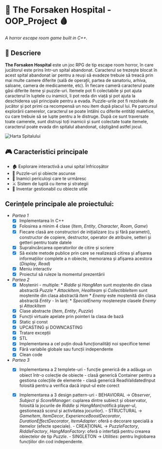 # 🏥 The Forsaken Hospital - OOP_Project 🩸  
_A horror escape room game built in C++._

## 📖 Descriere
**The Forsaken Hospital** este un joc RPG de tip escape room horror, în care jucătorul este prins într-un spital abandonat. Caracterul se trezește blocat în acest spital abandonat iar pentru a reuși să evadeze trebuie să treacă prin mai multe camere diferite (sală de operații, partea de sanatoriu, arhiva, saloane, camera de medicamente, etc). În fiecare cameră caracterul poate găsi diferite iteme și puzzle-uri. Itemele pot fi colectabile și pot ajuta caracterul în luptele cu inamicii, îi pot reda din viață și pot ajuta la deschiderea ușii principale pentru a evada. Puzzle-urile pot fi rezolvate de jucător și pot primi ca recompensă un nou item după placul lui. Pe parcursul explorării camerelor, caracterul se poate întâlni cu diferite entități malefice, cu care trebuie să se lupte pentru a le distruge. După ce sunt traversate toate camerele, sunt distruși toți inamicii și sunt colectate toate itemele, caracterul poate evada din spitalul abandonat, câștigând astfel jocul.  

![Harta Spitalului](C:\Users\mirud\OneDrive\Desktop\harta_spital.png "Harta Spitalului:")

## 🎮 Caracteristici principale  
- 🏚️ Explorare interactivă a unui spital înfricoșător  
- 🧩 Puzzle-uri și obiecte ascunse  
- 👻 Inamici periculoși care te urmăresc  
- ⚔️ Sistem de luptă cu iteme și strategii  
- 🔦 Inventar gestionabil cu obiecte utile  

## Cerințele principale ale proiectului:
- _Partea 1_
  * [x] Implementarea în C++
  * [x] Folosirea a minim 4 clase (_Item_, _Entity_, _Character_, _Room_, _Game_)
  * [x] Fiecare clasă are constructori de inițializare (cu și fără parametri), constructor de copiere, destructor, operator de atribuire, setteri și getteri pentru toate datele
  * [x] Supraîncărcarea operatorilor de citire și scriere
  * [x] Să existe metode publice prin care se realizează citirea și afișarea informațiilor complete a n obiecte, memorarea și afișarea acestora (_Display_, _Read_)
  * [x] Meniu interactiv
  * [x] Proiectul să ruleze la momentul prezentării
       
- _Partea 2_
  * [x] Moșteniri
        - multiple: * _Riddle_ și _HangMan_ sunt moștenite din clasa abstractă _Puzzle_
                    * _AttackItem_, _HealIteam_ și _CollectibleItem_ sunt moștenite din clasa abstractă _Item_
                    * _Enemy_ este moștenită din clasa abstractă _Entity_
        - în lanț: * _SpecialEnemy_ moștenește clasele _Enemy_ și _AttackItem_
  * [x] Clase abstracte (_Item_, _Entity_, _Puzzle_)
  * [x] Funcții virtuale apelate prin pointeri la clasa de bază
  * [x] Static și const
  * [x] UPCASTING și DOWNCASTING
  * [x] Tratare excepții
  * [x] STL
  * [x] Implementarea a cel puțin două funcționalități noi specifice temei
  * [x] Fără variabile globale sau funcții independente
  * [x] Clean code
        
- _Partea 3_
  * [x] Implementarea a 2 templete-uri
        - funcție generică de a adăuga un obiect într-o colecție de obiecte
        - clasă generică Container pentru a gestiona colecțiile de elemente
        - clasă generică ReadValidatedInput folosită pentru a verifica dacă input-ul este corect
  * [x] Implementarea a 3 design pattern-uri
        - BEHAVIORAL -> _Observer_, _Subject_ și _ScoreManager_: cuplarea dintre subiect și observator, folosită la jocurile de _Riddle_ și _HangMan_(notifică player-ul, gestionează scorul și activitatea jocurilor).
        - STRUCTURAL -> _GameItem_, _ItemDecor_, _ExperienceBoostDecorator_, _DurationEffectDecorator_, _ItemAdapter_: oferă o decorare specială a itemelor (efecte speciale).
        - CREAȚIONAL -> _PuzzleFactory_, _RiddleFactory_, _HangManFactory_: oferă o interfață pentru crearea obiectelor de tip _Puzzle_.
        - SINGLETON -> _Utilities_: pentru înglobarea funcțiilor din cod independente.
        
